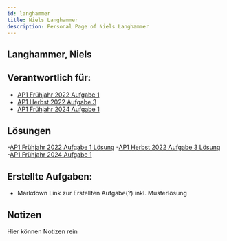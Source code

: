 ```yaml
---
id: langhammer
title: Niels Langhammer
description: Personal Page of Niels Langhammer
---
```

## Langhammer, Niels

## Verantwortlich für:

- [AP1 Frühjahr 2022 Aufgabe 1](../../AP1/2022/ap1f_2022/ap1f_2022_a1.md)
- [AP1 Herbst 2022 Aufgabe 3](../../AP1/2022/ap1h_2022/ap1h_2022_a3.md)
- [AP1 Frühjahr 2024 Aufgabe 1](../../AP1/2024/ap1f_2024/ap1f_2024_a1.md)

## Lösungen
-[AP1 Frühjahr 2022 Aufgabe 1 Lösung](../../AP1/2022/ap1f_2022/solution/ap1f_2022_a1_solution_langhammer.md)
-[AP1 Herbst 2022 Aufgabe 3 Lösung](../../AP1/2022/ap1h_2022/solution/ap1h_2022_a3_solution.md)
-[AP1 Frühjahr 2024 Aufgabe 1](../../AP1/2024/ap1f_2024/solution/ap1f_2024_a1_solution_langhammer.md)

## Erstellte Aufgaben:

- Markdown Link zur Erstellten Aufgabe(?) inkl. Musterlösung

## Notizen
Hier können Notizen rein
